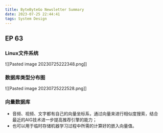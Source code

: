 ```yaml
---
title: ByteByteGo Newsletter Summary
date: 2023-07-25 22:44:41
tags: System Design
---
```


## EP 63


### Linux文件系统

![[Pasted image 20230725222348.png]]

### 数据库类型分布图

![[Pasted image 20230725222528.png]]

### 向量数据库

- 音频、视频、文字都有自己的向量坐标系，通过向量来进行相似度搜索，结合最近的AIG技术进一步提高推荐引擎的能力；
- 也可以用于临时存储机器学习过程中所需的计算好的嵌入向量值。
